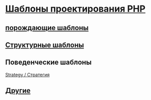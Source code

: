 # [Шаблоны проектирования PHP](https://github.com/bad4iz/design_patterns_in_php)

## [порождающие шаблоны](https://github.com/bad4iz/design_patterns_in_php/tree/master/creational)

## [Структурные шаблоны](https://github.com/bad4iz/design_patterns_in_php/tree/master/structural)

## Поведенческие шаблоны

  [Strategy / Стратегия](https://github.com/bad4iz/design_patterns_in_php/tree/master/behavioral/strategy.php)    

## [Другие](https://github.com/bad4iz/design_patterns_in_php/tree/master/also)

